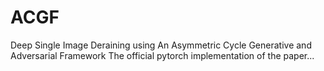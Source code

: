 # ACGF
Deep Single Image Deraining using An Asymmetric Cycle Generative and Adversarial Framework
The official pytorch implementation of the paper...
